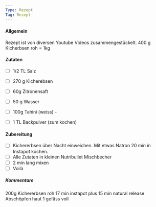 ```yaml
---
Type: Rezept
Tag: Rezept
---
```


#### Allgemein
Rezept ist von diversen Youtube Videos zusammengestückelt. 
400 g Kicherbsen roh = 1kg


#### Zutaten
- [ ]  1/2 TL Salz
- [ ] 270 g Kicherebsen
- [ ] 60g Zitronensaft
- [ ] 50 g Wasser
- [ ] 100g Tahini (weiss) -
- [ ] 1 TL Backpulver (zum kochen)


#### Zubereitung
- [ ] Kichererbsen über Nacht einweichen. Mit etwas Natron 20 min in Instapot kochen.
- [ ] Alle Zutaten in kleinen Nutribullet Mischbecher
- [ ] 2 min lang mixen
- [ ] Voilà

##### Kommentare
200g Kichererbsen roh
17 min instapot plus 15 min natural release
Abschöpfen haut
1 gefäss voll

 